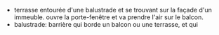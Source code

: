 - terrasse entourée d'une balustrade et se trouvant sur la façade d'un immeuble. 
  ouvre la porte-fenêtre et va prendre l'air sur le balcon.
- balustrade: barrière qui borde un balcon ou une terrasse, et qui